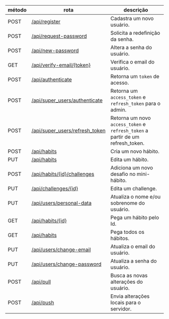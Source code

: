 | método | rota                                                            | descrição                                                                      |
| ------ | --------------------------------------------------------------- | ------------------------------------------------------------------------------ |
| POST   | [/api/register](./users/register.md)                            | Cadastra um novo usuário.                                                      |
| POST   | [/api/request-password](./users/request-password.md)            | Solicita a redefinição da senha.                                               |
| POST   | [/api/new-password](./users/new-password.md)                    | Altera a senha do usuário.                                                     |
| GET    | [/api/verify-email/{token}](./users/verify-email.md)            | Verifica o email do usuário.                                                   |
| POST   | [/api/authenticate](./auth/authenticate.md)                     | Retorna um `token` de acesso.                                                  |
| POST   | [/api/super_users/authenticate](./superUsers/authenticate.md)   | Retorna um `access_token` e `refresh_token` para o admin.                      |
| POST   | [/api/super_users/refresh_token](./superUsers/refresh-token.md) | Retorna um novo `access_token` e `refresh_token` a partir de um refresh_token. |
| POST   | [/api/habits](./habits/create.md)                               | Cria um novo hábito.                                                           |
| PUT    | [/api/habits](./habits/edit.md)                                 | Edita um hábito.                                                               |
| POST   | [/api/habits/{id}/challenges](./habits/addChallenge.md)         | Adiciona um novo desafio no mini-hábito.                                       |
| PUT    | [/api/challenges/{id}](./challenges/edit.md)                    | Edita um challenge.                                                            |
| PUT    | [/api/users/personal-data](./users/personal-data.md)            | Atualiza o nome e/ou sobrenome do usuário.                                     |
| GET    | [/api/habits/{id}](./habits/getByid.md)                         | Pega um hábito pelo Id.                                                        |
| GET    | [/api/habits](./habits/getAll.md)                               | Pega todos os hábitos.                                                         |
| PUT    | [/api/users/change-email](./users/change-email.md)              | Atualiza o email do usuário.                                                   |
| PUT    | [/api/users/change-password](./users/change-password.md)        | Atualiza a senha do usuário.                                                   |
| POST   | [/api/pull](./sync/pull.md)                                     | Busca as novas alterações do usuário.                                          |
| POST   | [/api/push](./sync/push.md)                                     | Envia alterações locais para o servidor.                                       |
